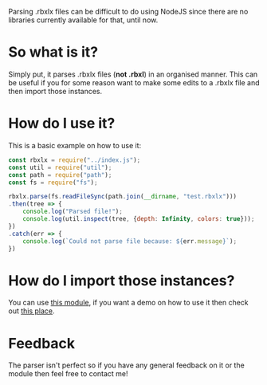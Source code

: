 Parsing .rbxlx files can be difficult to do using NodeJS since there are no libraries currently available for that, until now.

# So what is it?
Simply put, it parses .rbxlx files (**not .rbxl**) in an organised manner. This can be useful if you for some reason want to make some edits to a .rbxlx file and then import those instances.

# How do I use it?
This is a basic example on how to use it:
```js
const rbxlx = require("../index.js");
const util = require("util");
const path = require("path");
const fs = require("fs");

rbxlx.parse(fs.readFileSync(path.join(__dirname, "test.rbxlx")))
.then(tree => {
    console.log("Parsed file!");
    console.log(util.inspect(tree, {depth: Infinity, colors: true}));
})
.catch(err => {
    console.log(`Could not parse file because: ${err.message}`);
})
```

# How do I import those instances?
You can use [this module](https://www.roblox.com/library/4778223327/rbxlx), if you want a demo on how to use it then check out [this place](https://www.roblox.com/games/4778333674/rbxlx).

# Feedback
The parser isn't perfect so if you have any general feedback on it or the module then feel free to contact me!